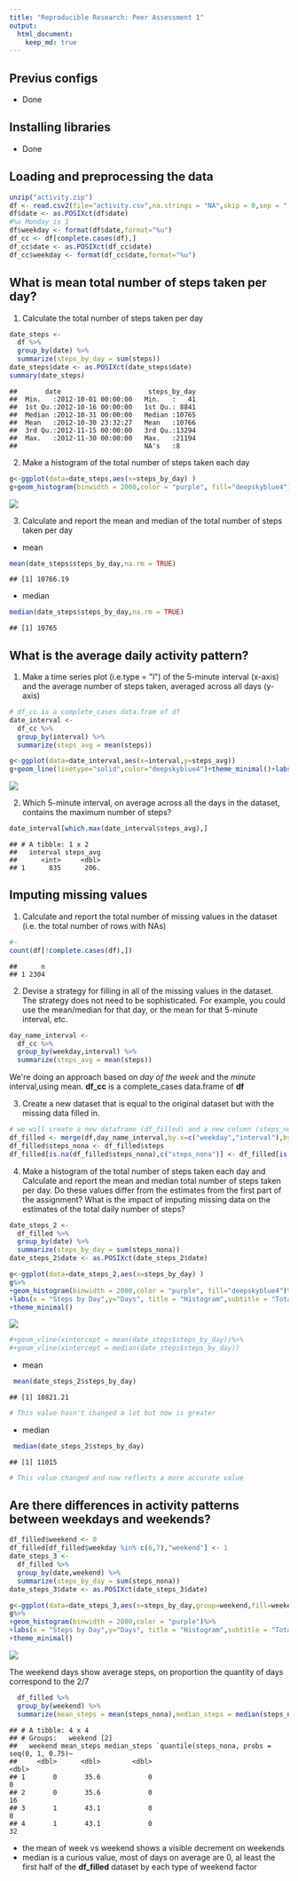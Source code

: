 ```yaml
---
title: "Reproducible Research: Peer Assessment 1"
output: 
  html_document:
    keep_md: true
---
```

## Previus configs
  * Done



## Installing libraries

  * Done

## Loading and preprocessing the data

```r
unzip("activity.zip")
df <- read.csv2(file="activity.csv",na.strings = "NA",skip = 0,sep = ",")
df$date <- as.POSIXct(df$date)
#%u Monday is 1
df$weekday <- format(df$date,format="%u")
df_cc <- df[complete.cases(df),]
df_cc$date <- as.POSIXct(df_cc$date)
df_cc$weekday <- format(df_cc$date,format="%u")
```



## What is mean total number of steps taken per day?

1. Calculate the total number of steps taken per day

```r
date_steps <-
  df %>%
  group_by(date) %>%
  summarize(steps_by_day = sum(steps))
date_steps$date <- as.POSIXct(date_steps$date)
summary(date_steps)
```

```
##       date                      steps_by_day  
##  Min.   :2012-10-01 00:00:00   Min.   :   41  
##  1st Qu.:2012-10-16 00:00:00   1st Qu.: 8841  
##  Median :2012-10-31 00:00:00   Median :10765  
##  Mean   :2012-10-30 23:32:27   Mean   :10766  
##  3rd Qu.:2012-11-15 00:00:00   3rd Qu.:13294  
##  Max.   :2012-11-30 00:00:00   Max.   :21194  
##                                NA's   :8
```

2. Make a histogram of the total number of steps taken each day


```r
g<-ggplot(data=date_steps,aes(x=steps_by_day) )
g+geom_histogram(binwidth = 2000,color = "purple", fill="deepskyblue4")+labs(x = "Steps by Day",y="Days", title = "Histogram",subtitle = "Total number of steps taken each day")+theme_minimal()
```

![](PA1_template_files/figure-html/unnamed-chunk-4-1.png)<!-- -->

3. Calculate and report the mean and median of the total number of steps taken per day
 + mean

```r
mean(date_steps$steps_by_day,na.rm = TRUE)
```

```
## [1] 10766.19
```
 + median

```r
median(date_steps$steps_by_day,na.rm = TRUE)
```

```
## [1] 10765
```


## What is the average daily activity pattern?
1. Make a time series plot (i.e.type = "l") of the 5-minute interval (x-axis) and the average number of steps taken, averaged across all days (y-axis)


```r
# df_cc is a complete_cases data.fram of df
date_interval <-
  df_cc %>%
  group_by(interval) %>%
  summarize(steps_avg = mean(steps))

g<-ggplot(data=date_interval,aes(x=interval,y=steps_avg))
g+geom_line(linetype="solid",color="deepskyblue4")+theme_minimal()+labs(x = "Intervals",y="Steps Mean", title = "Time series plot",subtitle = "Average number of steps taken, across all days")
```

![](PA1_template_files/figure-html/unnamed-chunk-7-1.png)<!-- -->



2. Which 5-minute interval, on average across all the days in the dataset, contains the maximum number of steps?


```r
date_interval[which.max(date_interval$steps_avg),]
```

```
## # A tibble: 1 x 2
##   interval steps_avg
##      <int>     <dbl>
## 1      835      206.
```


## Imputing missing values

1. Calculate and report the total number of missing values in the dataset (i.e. the total number of rows with NAs)

```r
#~
count(df[!complete.cases(df),])
```

```
##      n
## 1 2304
```


2. Devise a strategy for filling in all of the missing values in the dataset. The strategy does not need to be sophisticated. For example, you could use the mean/median for that day, or the mean for that 5-minute interval, etc.


```r
day_name_interval <-
  df_cc %>%
  group_by(weekday,interval) %>%
  summarize(steps_avg = mean(steps))
```

We're doing an approach based on *day of the week* and the *minute* interval,using mean. 
**df_cc** is a complete_cases data.frame of **df**

3. Create a new dataset that is equal to the original dataset but with the missing data filled in.

```r
# we will create a new dataframe (df_filled) and a new column (steps_nona)
df_filled <- merge(df,day_name_interval,by.x=c("weekday","interval"),by.y=c("weekday","interval"))
df_filled$steps_nona <- df_filled$steps
df_filled[is.na(df_filled$steps_nona),c("steps_nona")] <- df_filled[is.na(df_filled$steps_nona),c('steps_avg')]
```


4. Make a histogram of the total number of steps taken each day and Calculate and report the mean and median total number of steps taken per day. Do these values differ from the estimates from the first part of the assignment? What is the impact of imputing missing data on the estimates of the total daily number of steps?


```r
date_steps_2 <-
  df_filled %>%
  group_by(date) %>%
  summarize(steps_by_day = sum(steps_nona))
date_steps_2$date <- as.POSIXct(date_steps_2$date)

g<-ggplot(data=date_steps_2,aes(x=steps_by_day) )
g%>%
+geom_histogram(binwidth = 2000,color = "purple", fill="deepskyblue4")%>%
+labs(x = "Steps by Day",y="Days", title = "Histogram",subtitle = "Total number of steps taken each day")%>%
+theme_minimal()
```

![](PA1_template_files/figure-html/unnamed-chunk-12-1.png)<!-- -->

```r
#+geom_vline(xintercept = mean(date_steps$steps_by_day))%>%
#+geom_vline(xintercept = median(date_steps$steps_by_day))
```

 + mean
 

```r
 mean(date_steps_2$steps_by_day)
```

```
## [1] 10821.21
```

```r
# This value hasn't changed a lot but now is greater
```
 
 + median 
 

```r
 median(date_steps_2$steps_by_day)
```

```
## [1] 11015
```

```r
# This value changed and now reflects a more accurate value
```


## Are there differences in activity patterns between weekdays and weekends?

```r
df_filled$weekend <- 0
df_filled[df_filled$weekday %in% c(6,7),"weekend"] <- 1
date_steps_3 <-
  df_filled %>%
  group_by(date,weekend) %>%
  summarize(steps_by_day = sum(steps_nona))
date_steps_3$date <- as.POSIXct(date_steps_3$date)

g<-ggplot(data=date_steps_3,aes(x=steps_by_day,group=weekend,fill=weekend) )
g%>%
+geom_histogram(binwidth = 2000,color = "purple")%>%
+labs(x = "Steps by Day",y="Days", title = "Histogram",subtitle = "Total number of steps taken each day, breakdown by weekday type")%>%
+theme_minimal()
```

![](PA1_template_files/figure-html/unnamed-chunk-15-1.png)<!-- -->

The weekend days show average steps, on proportion the quantity of days correspond to the 2/7



```r
  df_filled %>%
  group_by(weekend) %>%
  summarize(mean_steps = mean(steps_nona),median_steps = median(steps_nona),quantile(steps_nona,probs =seq(0,1,.75)))
```

```
## # A tibble: 4 x 4
## # Groups:   weekend [2]
##   weekend mean_steps median_steps `quantile(steps_nona, probs = seq(0, 1, 0.75)~
##     <dbl>      <dbl>        <dbl>                                          <dbl>
## 1       0       35.6            0                                              0
## 2       0       35.6            0                                             16
## 3       1       43.1            0                                              0
## 4       1       43.1            0                                             32
```
+ the mean of week vs weekend shows a visible decrement on weekends
+ median is a curious value, most of days on average are 0, al least the first half of the **df_filled** dataset by each type of weekend factor




